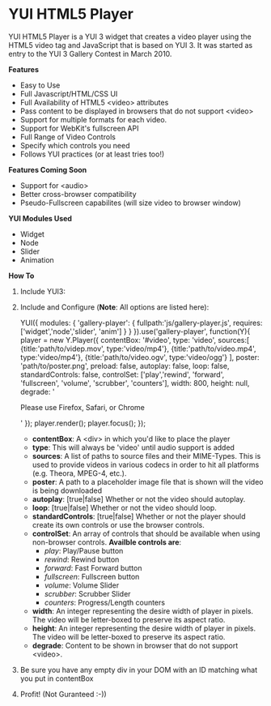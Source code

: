 YUI HTML5 Player
================

YUI HTML5 Player is a YUI 3 widget that creates a video player using the HTML5 video tag and JavaScript that is based on YUI 3. It was started as entry to the YUI 3 Gallery Contest in March 2010.

__Features__

- Easy to Use
- Full Javascript/HTML/CSS UI
- Full Availability of HTML5 &lt;video&gt; attributes 
- Pass content to be displayed in browsers that do not support &lt;video&gt;
- Support for multiple formats for each video.
- Support for WebKit's fullscreen API
- Full Range of Video Controls
- Specify which controls you need
- Follows YUI practices (or at least tries too!)

__Features Coming Soon__

- Support for &lt;audio&gt;
- Better cross-browser compatibility
- Pseudo-Fullscreen capabilites (will size video to browser window)

__YUI Modules Used__

- Widget
- Node
- Slider
- Animation

__How To__

1. Include YUI3:

	<script src="http://yui.yahooapis.com/3.0.0/build/yui/yui-min.js" type="text/javascript" charset="utf-8"></script>

2. Include and Configure (__Note__: All options are listed here):

	YUI({
		modules: {
			'gallery-player': {
				fullpath:'js/gallery-player.js',
				requires: ['widget','node','slider', 'anim']
			}
		}
	}).use('gallery-player', function(Y){
		player = new Y.Player({
			contentBox: '#video',
			type: 'video',
			sources:[
				{title:'path/to/videp.mov', type:'video/mp4'},
				{title:'path/to/video.mp4', type:'video/mp4'},
				{title:'path/to/video.ogv', type:'video/ogg'}
			],
			poster: 'path/to/poster.png',
			preload: false,
			autoplay: false,
			loop: false,
			standardControls: false,
			controlSet: ['play','rewind', 'forward', 'fullscreen', 'volume', 'scrubber', 'counters'],
			width: 800,
			height: null,
			degrade: '<p>Please use Firefox, Safari, or Chrome</p>'
		});
		player.render();
		player.focus();
	});

	- __contentBox__: A &lt;div&gt; in which you'd like to place the player
	- __type__: This will always be 'video' until audio support is added
	- __sources__: A list of paths to source files and their MIME-Types. This is used to provide videos in various codecs in order to hit all platforms (e.g. Theora, MPEG-4, etc.).
	- __poster__: A path to a placeholder image file that is shown will the video is being downloaded
	- __autoplay__: [true|false] Whether or not the video should autoplay.
	- __loop__: [true|false] Whether or not the video should loop.
	- __standardControls__: [true|false] Whether or not the player should create its own controls or use the browser controls.
	- __controlSet__: An array of controls that should be available when using non-browser controls. __Availble controls are__:
		- _play_: Play/Pause button
		- _rewind_: Rewind button 
		- _forward_: Fast Forward button
		- _fullscreen_: Fullscreen button
		- _volume_: Volume Slider
		- _scrubber_: Scrubber Slider
		- _counters_: Progress/Length counters 
	- __width__: An integer representing the desire width of player in pixels. The video will be letter-boxed to preserve its aspect ratio.
	- __height__: An integer representing the desire width of player in pixels. The video will be letter-boxed to preserve its aspect ratio.
	- __degrade__: Content to be shown in browser that do not support &lt;video&gt;.
3. Be sure you have any empty div in your DOM with an ID matching what you put in contentBox

	<div id="video"></div>
	
4. Profit! (Not Guranteed :-))